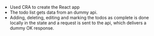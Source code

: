 - Used CRA to create the React app
- The todo list gets data from an dummy api.
- Adding, deleting, editing and marking the todos as complete is done locally in the state and a request is sent to the api, which delivers a dummy OK response.
